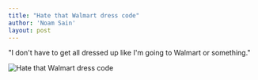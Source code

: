 ```yaml
---
title: "Hate that Walmart dress code"
author: 'Noam Sain'
layout: post
---
```


"I don't have to get all dressed up like I'm going to Walmart or something."

![Hate that Walmart dress code](https://2.bp.blogspot.com/_8aN4krk1nsk/TG--vf3vFWI/AAAAAAAAAbI/NidVrdFThX0/s1600/20100306.jpg "Hate that Walmart dress code")
